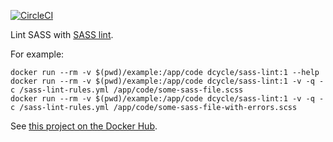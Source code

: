 [![CircleCI](https://circleci.com/gh/dcycle/docker-sass-lint.svg?style=svg)](https://circleci.com/gh/dcycle/docker-sass-lint)

Lint SASS with [SASS lint](https://www.npmjs.com/package/sass-lint).

For example:

    docker run --rm -v $(pwd)/example:/app/code dcycle/sass-lint:1 --help
    docker run --rm -v $(pwd)/example:/app/code dcycle/sass-lint:1 -v -q -c /sass-lint-rules.yml /app/code/some-sass-file.scss
    docker run --rm -v $(pwd)/example:/app/code dcycle/sass-lint:1 -v -q -c /sass-lint-rules.yml /app/code/some-sass-file-with-errors.scss

See [this project on the Docker Hub](https://hub.docker.com/r/dcycle/sass-lint/).
